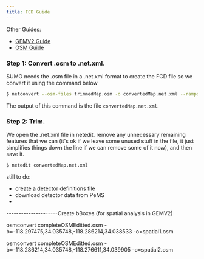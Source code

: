 ```yaml
---
title: FCD Guide
---
```

Other Guides:
- [GEMV2 Guide](GEMV2Guide.md)
- [OSM Guide](OSMGuide.md)

### Step 1: Convert .osm to .net.xml.
SUMO needs the .osm file in a .net.xml format to create the FCD file so we convert it using the command below
```bash
$ netconvert --osm-files trimmedMap.osm -o convertedMap.net.xml --ramps.guess --junctions.join --tls.guess-signals --tls.discard-simple --tls.join -R
```
The output of this command is the file `convertedMap.net.xml`.
### Step 2: Trim.
We open the .net.xml file in netedit, remove any unnecessary remaining features that we can (it's ok if we leave some unused stuff in the file, it just simplifies things down the line if we can remove some of it now), and then save it.
```bash
$ netedit convertedMap.net.xml
```


still to do:
- create a detector definitions file
- download detector data from PeMS
- 








---------------------Create bBoxes (for spatial analysis in GEMV2)

osmconvert completeOSMEditted.osm -b=-118.297475,34.035748,-118.286214,34.038533 -o=spatial1.osm

osmconvert completeOSMEditted.osm -b=-118.286214,34.035748,-118.276611,34.039905 -o=spatial2.osm




